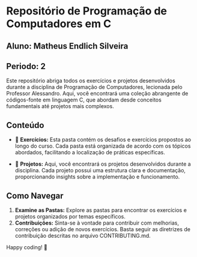 # Repositório de Programação de Computadores em C

## Aluno: Matheus Endlich Silveira
## Periodo: 2

Este repositório abriga todos os exercícios e projetos desenvolvidos durante a disciplina de Programação de Computadores, lecionada pelo Professor Alessandro. Aqui, você encontrará uma coleção abrangente de códigos-fonte em linguagem C, que abordam desde conceitos fundamentais até projetos mais complexos.

## Conteúdo

- 📂 **Exercícios:** Esta pasta contém os desafios e exercícios propostos ao longo do curso. Cada pasta está organizada de acordo com os tópicos abordados, facilitando a localização de práticas específicas.

- 🚀 **Projetos:** Aqui, você encontrará os projetos desenvolvidos durante a disciplina. Cada projeto possui uma estrutura clara e documentação, proporcionando insights sobre a implementação e funcionamento.

## Como Navegar

1. **Examine as Pastas:** Explore as pastas para encontrar os exercícios e projetos organizados por temas específicos.
2. **Contribuições:** Sinta-se à vontade para contribuir com melhorias, correções ou adição de novos exercícios. Basta seguir as diretrizes de contribuição descritas no arquivo CONTRIBUTING.md.

Happy coding! 🚀

